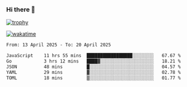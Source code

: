 ### Hi there 👋

[![trophy](https://github-profile-trophy.vercel.app/?username=cxnky&theme=dracula)](https://github.com/ryo-ma/github-profile-trophy)

[![wakatime](https://wakatime.com/badge/user/1c39c599-5497-41b9-a5be-2c4676e7fd23.svg)](https://wakatime.com/@1c39c599-5497-41b9-a5be-2c4676e7fd23)
<!--START_SECTION:waka-->

```txt
From: 13 April 2025 - To: 20 April 2025

JavaScript    11 hrs 55 mins  █████████████████░░░░░░░░   67.67 %
Go            3 hrs 12 mins   ████▓░░░░░░░░░░░░░░░░░░░░   18.21 %
JSON          48 mins         █░░░░░░░░░░░░░░░░░░░░░░░░   04.57 %
YAML          29 mins         ▓░░░░░░░░░░░░░░░░░░░░░░░░   02.78 %
TOML          18 mins         ▒░░░░░░░░░░░░░░░░░░░░░░░░   01.77 %
```

<!--END_SECTION:waka-->
